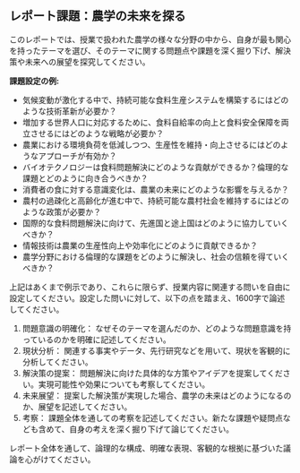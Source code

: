 ## レポート課題：農学の未来を探る

このレポートでは、授業で扱われた農学の様々な分野の中から、自身が最も関心を持ったテーマを選び、そのテーマに関する問題点や課題を深く掘り下げ、解決策や未来への展望を探究してください。

**課題設定の例:**

* 気候変動が激化する中で、持続可能な食料生産システムを構築するにはどのような技術革新が必要か？
* 増加する世界人口に対応するために、食料自給率の向上と食料安全保障を両立させるにはどのような戦略が必要か？
* 農業における環境負荷を低減しつつ、生産性を維持・向上させるにはどのようなアプローチが有効か？
* バイオテクノロジーは食料問題解決にどのような貢献ができるか？倫理的な課題とどのように向き合うべきか？
* 消費者の食に対する意識変化は、農業の未来にどのような影響を与えるか？
* 農村の過疎化と高齢化が進む中で、持続可能な農村社会を維持するにはどのような政策が必要か？
* 国際的な食料問題解決に向けて、先進国と途上国はどのように協力していくべきか？
* 情報技術は農業の生産性向上や効率化にどのように貢献できるか？
* 農学分野における倫理的な課題をどのように解決し、社会の信頼を得ていくべきか？


上記はあくまで例示であり、これらに限らず、授業内容に関連する問いを自由に設定してください。設定した問いに対して、以下の点を踏まえ、1600字で論述してください。

1. 問題意識の明確化： なぜそのテーマを選んだのか、どのような問題意識を持っているのかを明確に記述してください。
2. 現状分析： 関連する事実やデータ、先行研究などを用いて、現状を客観的に分析してください。
3. 解決策の提案： 問題解決に向けた具体的な方策やアイデアを提案してください。実現可能性や効果についても考察してください。
4. 未来展望： 提案した解決策が実現した場合、農学の未来はどのようになるのか、展望を記述してください。
5. 考察： 課題全体を通しての考察を記述してください。新たな課題や疑問点なども含めて、自身の考えを深く掘り下げて論じてください。


レポート全体を通して、論理的な構成、明確な表現、客観的な根拠に基づいた議論を心がけてください。
